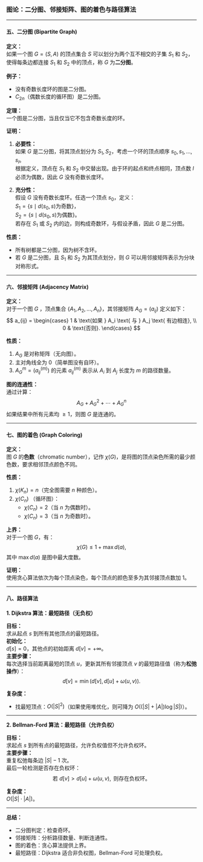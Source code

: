 ### **图论：二分图、邻接矩阵、图的着色与路径算法**

---

#### **五、二分图 (Bipartite Graph)**

**定义：**  
如果一个图 $G = (S, A)$ 的顶点集合 $S$ 可以划分为两个互不相交的子集 $S_1$ 和 $S_2$，使得每条边都连接 $S_1$ 和 $S_2$ 中的顶点，称 $G$ 为**二分图**。

**例子：**  
- 没有奇数长度环的图是二分图。
- $C_{2n}$（偶数长度的循环图）是二分图。

**定理：**  
一个图是二分图，当且仅当它不包含奇数长度的环。

**证明：**

1. **必要性：**  
如果 $G$ 是二分图，将其顶点划分为 $S_1, S_2$，考虑一个环的顶点顺序 $s_0, s_1, \ldots, s_l$。  
根据定义，顶点在 $S_1$ 和 $S_2$ 中交替出现。由于环的起点和终点相同，顶点数 $l$ 必须为偶数，因此 $G$ 没有奇数长度环。

2. **充分性：**  
假设 $G$ 没有奇数长度环。任选一个顶点 $s_0$，定义：  
$S_1 = \{s \mid d(s_0, s) \text{为奇数}\}$，  
$S_2 = \{s \mid d(s_0, s) \text{为偶数}\}$。  
若存在 $S_1$ 或 $S_2$ 内的边，则构成奇数环，与假设矛盾，因此 $G$ 是二分图。

**性质：**  
- 所有树都是二分图，因为树不含环。
- 若 $G$ 是二分图，且 $S_1$ 和 $S_2$ 为其顶点划分，则 $G$ 可以用邻接矩阵表示为分块对称形式。

---

#### **六、邻接矩阵 (Adjacency Matrix)**

**定义：**  
对于一个图 $G$ ，顶点集合 $\{A_1, A_2, \ldots, A_n\}$，其邻接矩阵 $A_G = (a_{ij})$ 定义如下：
$$
a_{ij} =
\begin{cases} 
1 & \text{如果 } A_i \text{ 与 } A_j \text{ 有边相连}, \\ 
0 & \text{否则}.
\end{cases}
$$

**性质：**  
1. $A_G$ 是对称矩阵（无向图）。
2. 主对角线全为 0（简单图没有自环）。
3. $A_G^m = (a_{ij}^{(m)})$ 的元素 $a_{ij}^{(m)}$ 表示从 $A_i$ 到 $A_j$ 长度为 $m$ 的路径数量。

**图的连通性：**  
通过计算：
$$
A_G + A_G^2 + \cdots + A_G^n
$$
如果结果中所有元素均 $\geq 1$，则图 $G$ 是连通的。

---

#### **七、图的着色 (Graph Coloring)**

**定义：**  
图 $G$ 的**色数**（chromatic number），记作 $\chi(G)$，是将图的顶点染色所需的最少颜色数，要求相邻顶点颜色不同。

**性质：**
1. $\chi(K_n) = n$（完全图需要 $n$ 种颜色）。
2. $\chi(C_n)$ （循环图）：  
   - $\chi(C_n) = 2$（当 $n$ 为偶数时）。  
   - $\chi(C_n) = 3$（当 $n$ 为奇数时）。

**上界：**  
对于一个图 $G$，有：
$$
\chi(G) \leq 1 + \max d(a),
$$
其中 $\max d(a)$ 是图中最大度数。

**证明：**  
使用贪心算法依次为每个顶点染色，每个顶点的颜色至多为其邻接顶点数加 1。

---

#### **八、路径算法**

**1. Dijkstra 算法：最短路径（无负权）**

**目标：**  
求从起点 $s$ 到所有其他顶点的最短路径。  
**初始化：**  
$d[s] = 0$，其他点的初始距离 $d[v] = +\infty$。  
**主要步骤：**  
每次选择当前距离最短的顶点 $u$，更新其所有邻接顶点 $v$ 的最短路径值（称为**松弛操作**）：
$$
d[v] = \min(d[v], d[u] + \omega(u, v)).
$$

**复杂度：**  
- 找最短顶点：$O(|S|^2)$（如果使用堆优化，则可降为 $O((|S| + |A|) \log |S|)$）。  

---

**2. Bellman-Ford 算法：最短路径（允许负权）**

**目标：**  
求起点 $s$ 到所有点的最短路径，允许负权值但不允许负权环。  
**主要步骤：**  
重复松弛每条边 $|S| - 1$ 次。  
最后一轮检测是否存在负权环：
$$
\text{若 } d[v] > d[u] + \omega(u, v), \text{ 则存在负权环。}
$$

**复杂度：**  
$O(|S| \cdot |A|)$。  

---

**总结：**  
- 二分图判定：检查奇环。
- 邻接矩阵：分析路径数量、判断连通性。
- 图的着色：贪心算法提供上界。
- 最短路径：Dijkstra 适合非负权图，Bellman-Ford 可处理负权。